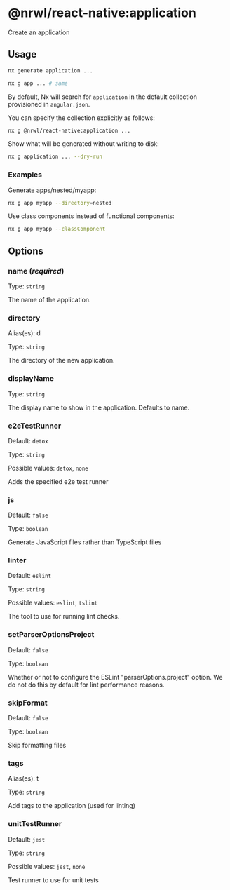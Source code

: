 # @nrwl/react-native:application

Create an application

## Usage

```bash
nx generate application ...
```

```bash
nx g app ... # same
```

By default, Nx will search for `application` in the default collection provisioned in `angular.json`.

You can specify the collection explicitly as follows:

```bash
nx g @nrwl/react-native:application ...
```

Show what will be generated without writing to disk:

```bash
nx g application ... --dry-run
```

### Examples

Generate apps/nested/myapp:

```bash
nx g app myapp --directory=nested
```

Use class components instead of functional components:

```bash
nx g app myapp --classComponent
```

## Options

### name (_**required**_)

Type: `string`

The name of the application.

### directory

Alias(es): d

Type: `string`

The directory of the new application.

### displayName

Type: `string`

The display name to show in the application. Defaults to name.

### e2eTestRunner

Default: `detox`

Type: `string`

Possible values: `detox`, `none`

Adds the specified e2e test runner

### js

Default: `false`

Type: `boolean`

Generate JavaScript files rather than TypeScript files

### linter

Default: `eslint`

Type: `string`

Possible values: `eslint`, `tslint`

The tool to use for running lint checks.

### setParserOptionsProject

Default: `false`

Type: `boolean`

Whether or not to configure the ESLint "parserOptions.project" option. We do not do this by default for lint performance reasons.

### skipFormat

Default: `false`

Type: `boolean`

Skip formatting files

### tags

Alias(es): t

Type: `string`

Add tags to the application (used for linting)

### unitTestRunner

Default: `jest`

Type: `string`

Possible values: `jest`, `none`

Test runner to use for unit tests
